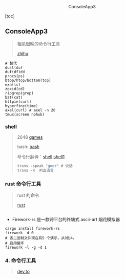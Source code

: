 <center>ConsoleApp3</center>





[toc]



## ConsoleApp3

> 相见很晚的命令行工具 
>
> [zhihu](https://www.zhihu.com/question/41115077)



```shell
# 替代
dust(du)
duf(df)dd
procs(ps)
btop/htop/bottom(top)
exa(ls)
zoxid(cd)
ripgrep(grep)
bat(cat)
httpie(curl)
hyperfine(time)
axel(curl) # axel -n 20
tmux(screen nohub)

```



### shell

> 2048 [games](https://github.com/JosefZIla/bash2048)
>
> bash: [bash](https://github.com/feherke/Bash-script/tree/master)
>
> 命令行翻译：[shell](https://blog.csdn.net/weixin_30542079/article/details/95775310) [shell1](https://www.clloz.com/programming/assorted/2019/11/19/translate-shell-usage/) 
>
> ```go
> trans -speak "goer" # 说话
> trans -R  列出语言
> ```
>
> 
>





### rust 命令行工具

> rust 的命令 
>
> [rust](https://www.zhihu.com/question/511866354)  

```shell
```

* Firework-rs 是一款跨平台的终端式 ascii-art 烟花模拟器

```shell
cargo install firework-rs
firework -d 0
# 该二进制文件现在有5 个演示，从0到4。
# 启用循环
firework -l -g -d 1
```





### 4. 命令行工具

> [dev.to](https://dev.to/lissy93/cli-tools-you-cant-live-without-57f6)

```shell
```



